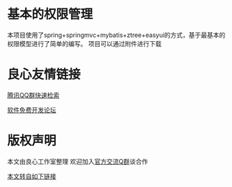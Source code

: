 # 基本的权限管理
本项目使用了spring+springmvc+mybatis+ztree+easyui的方式，基于最基本的权限模型进行了简单的编写。
项目可以通过附件进行下载


 # 良心友情链接

[腾讯QQ群快速检索](http://u.720life.cn/s/8cf73f7c)

[软件免费开发论坛](http://u.720life.cn/s/bbb01dc0)

# 版权声明 

本文由良心工作室整理 欢迎加入[官方交流Q群](https://u.720life.cn/s/f2316816)谈合作

[本文转自如下链接](http://u.720life.cn/g/2e71d0f0a5c601172267ba20d3a43c6ef016323d5d66286c047cf6094a9cc0525cdf999ec8db687f36720d4ae0542987a015157b7fb109d4aff231418f0fcc790c7600d5b250426a8c04e33eb2f3572b)